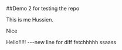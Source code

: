 ##Demo 2 for testing the repo

This is me Hussien.

Nice

Hello!!!!!
---new line for diff
fetchhhhh
ssaass
